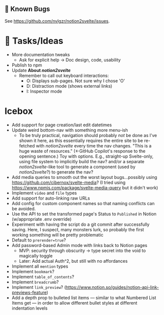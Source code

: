 ## 🐞 Known Bugs

See https://github.com/nvlgzr/notion2svelte/issues.

# 🐝 Tasks/Ideas

- More documentation tweaks
  - Ask for explicit help -> Doc design, code, usability
- Publish to npm
- Update **About _notion2svelte_**
  - Remember to call out keyboard interactions:
    - O: Displays sub-pages. Not sure why I chose 'O'
    - D: Distraction mode (shows external links)
    - I: Inspector mode

# Icebox

- Add support for page creation/last edit datetimes
- Update weird bottom-nav with something more menu-ish
  - To be truly practical, navigation should probably _not_ be done as I've shown it here, as this essentially requires the entire site to be re-fetched with _notion2svelte_ every time the nav changes. "This is a huge waste of resources." (←GitHub Copilot's response to the opening sentence.) Toy with options. E.g., straight-up Svelte-only, using file system to implicitly build the nav? and/or a separate _notion2svelte_-like tool to generate a component (used by _notion2svelte_?) to generate the nav?
- Add media queries to smooth out the worst layout bugs…possibly using https://github.com/cibernox/svelte-media? (I tried using https://www.npmjs.com/package/svelte-media-query but it didn't work)
- Implement `video` and `file` types
- Add support for auto-linking raw URLs
- Add config for custom component names so that naming conflicts can be avoided.
- Use the API to set the transformed page's Status to `Published` in Notion (w/appropriate .env override)
- Experiment with having the script do a git commit after successfully saving. Here, I suspect, many monsters lurk, so probably the first working something will be pretty problematic
- Default to `prerender=true`?
- Add password-based Admin mode with links back to Notion pages
  - MVP: security through obscurity -> type secret into the void to magically toggle
  - Later: Add actual Auth^2, but still with no affordances
- Implement all `mention` types
- Implement `bookmark`?
- Implement `table_of_contents`?
- Implement `breadcrumb`?
- Implement `link_preview`? (https://www.notion.so/guides/notion-api-link-previews-feature)
- Add a depth prop to bulleted list items — similar to what Numbered List Items get — in order to allow different bullet styles at different indentation levels

